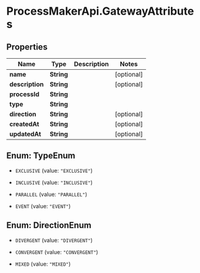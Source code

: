 # ProcessMakerApi.GatewayAttributes

## Properties
Name | Type | Description | Notes
------------ | ------------- | ------------- | -------------
**name** | **String** |  | [optional] 
**description** | **String** |  | [optional] 
**processId** | **String** |  | 
**type** | **String** |  | 
**direction** | **String** |  | [optional] 
**createdAt** | **String** |  | [optional] 
**updatedAt** | **String** |  | [optional] 


<a name="TypeEnum"></a>
## Enum: TypeEnum


* `EXCLUSIVE` (value: `"EXCLUSIVE"`)

* `INCLUSIVE` (value: `"INCLUSIVE"`)

* `PARALLEL` (value: `"PARALLEL"`)

* `EVENT` (value: `"EVENT"`)




<a name="DirectionEnum"></a>
## Enum: DirectionEnum


* `DIVERGENT` (value: `"DIVERGENT"`)

* `CONVERGENT` (value: `"CONVERGENT"`)

* `MIXED` (value: `"MIXED"`)




